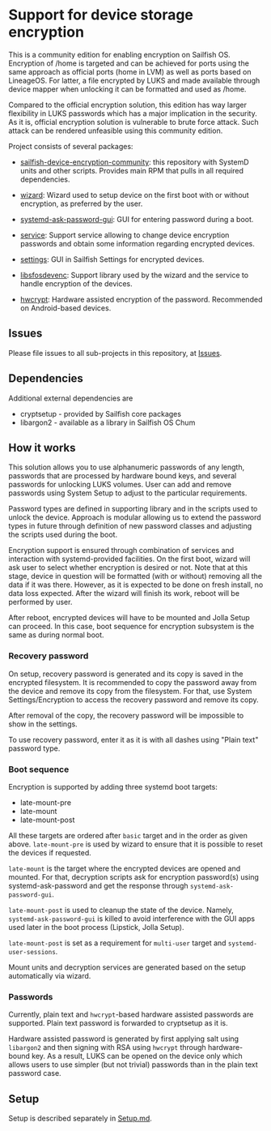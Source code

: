 # Support for device storage encryption

This is a community edition for enabling encryption on Sailfish
OS. Encryption of /home is targeted and can be achieved for ports
using the same approach as official ports (home in LVM) as well as
ports based on LineageOS. For latter, a file encrypted by LUKS and
made available through device mapper when unlocking it can be
formatted and used as /home.

Compared to the official encryption solution, this edition has way
larger flexibility in LUKS passwords which has a major implication in
the security. As it is, official encryption solution is vulnerable to
brute force attack. Such attack can be rendered unfeasible using this
community edition.

Project consists of several packages:

- [sailfish-device-encryption-community](https://github.com/sailfishos-open/sailfish-device-encryption-community):
  this repository with SystemD units and other scripts. Provides main
  RPM that pulls in all required dependencies.

- [wizard](https://github.com/sailfishos-open/sailfish-device-encryption-community-wizard):
  Wizard used to setup device on the first boot with or without
  encryption, as preferred by the user.

- [systemd-ask-password-gui](https://github.com/sailfishos-open/systemd-ask-password-gui):
  GUI for entering password during a boot.

- [service](https://github.com/sailfishos-open/sailfish-device-encryption-community-service):
  Support service allowing to change device encryption passwords and
  obtain some information regarding encrypted devices. 

- [settings](https://github.com/sailfishos-open/sailfish-device-encryption-community-settings):
  GUI in Sailfish Settings for encrypted devices.

- [libsfosdevenc](https://github.com/sailfishos-open/libsfosdevenc):
  Support library used by the wizard and the service to handle
  encryption of the devices.

- [hwcrypt](https://github.com/sailfishos-open/hwcrypt): Hardware
  assisted encryption of the password. Recommended on Android-based
  devices.


## Issues

Please file issues to all sub-projects in this repository, at
[Issues](https://github.com/sailfishos-open/sailfish-device-encryption-community).


## Dependencies

Additional external dependencies are

- cryptsetup - provided by Sailfish core packages
- libargon2 - available as a library in Sailfish OS Chum


## How it works

This solution allows you to use alphanumeric passwords of any length,
passwords that are processed by hardware bound keys, and several
passwords for unlocking LUKS volumes. User can add and remove
passwords using System Setup to adjust to the particular requirements.

Password types are defined in supporting library and in the scripts
used to unlock the device. Approach is modular allowing us to extend
the password types in future through definition of new password
classes and adjusting the scripts used during the boot.

Encryption support is ensured through combination of services and
interaction with systemd-provided facilities. On the first boot,
wizard will ask user to select whether encryption is desired or
not. Note that at this stage, device in question will be formatted
(with or without) removing all the data if it was there. However, as
it is expected to be done on fresh install, no data loss
expected. After the wizard will finish its work, reboot will be
performed by user.

After reboot, encrypted devices will have to be mounted and Jolla
Setup can proceed. In this case, boot sequence for encryption
subsystem is the same as during normal boot.

### Recovery password

On setup, recovery password is generated and its copy is saved in the
encrypted filesystem. It is recommended to copy the password away from
the device and remove its copy from the filesystem. For that, use
System Settings/Encryption to access the recovery password and remove
its copy.

After removal of the copy, the recovery password will be impossible to
show in the settings.

To use recovery password, enter it as it is with all dashes using
"Plain text" password type.

### Boot sequence

Encryption is supported by adding three systemd boot targets:
- late-mount-pre
- late-mount
- late-mount-post

All these targets are ordered after `basic` target and in the order as
given above. `late-mount-pre` is used by wizard to ensure that it is
possible to reset the devices if requested.

`late-mount` is the target where the encrypted devices are opened and
mounted. For that, decryption scripts ask for encryption password(s)
using systemd-ask-password and get the response through
`systemd-ask-password-gui`.

`late-mount-post` is used to cleanup the state of the device. Namely,
`systemd-ask-password-gui` is killed to avoid interference with the
GUI apps used later in the boot process (Lipstick, Jolla Setup).

`late-mount-post` is set as a requirement for `multi-user` target and
`systemd-user-sessions`.

Mount units and decryption services are generated based on the setup
automatically via wizard.

### Passwords

Currently, plain text and `hwcrypt`-based hardware assisted passwords
are supported. Plain text password is forwarded to cryptsetup as
it is.

Hardware assisted password is generated by first applying salt using
`libargon2` and then signing with RSA using `hwcrypt` through
hardware-bound key. As a result, LUKS can be opened on the device only
which allows users to use simpler (but not trivial) passwords than in
the plain text password case.


## Setup

Setup is described separately in [Setup.md](Setup.md).